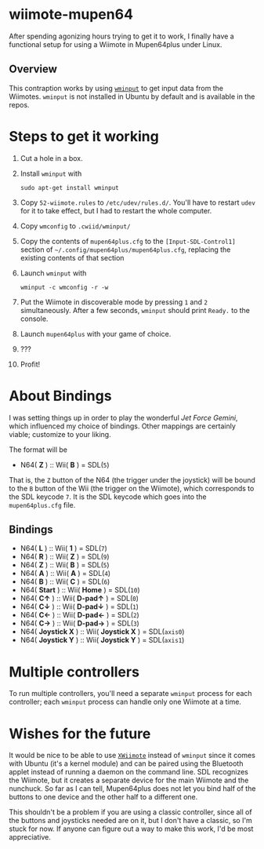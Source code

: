 wiimote-mupen64
===============

After spending agonizing hours trying to get it to work, I finally have a
functional setup for using a Wiimote in Mupen64plus under Linux.

Overview
--------

This contraption works by using
[`wminput`](http://abstrakraft.org/cwiid/wiki/wminput) to get input data from
the Wiimotes. `wminput` is not installed in Ubuntu by default and is available
in the repos.

Steps to get it working
=======================

1. Cut a hole in a box.

2. Install `wminput` with

       sudo apt-get install wminput

3. Copy `52-wiimote.rules` to `/etc/udev/rules.d/`. You'll have to restart
   `udev` for it to take effect, but I had to restart the whole computer.

4. Copy `wmconfig` to `.cwiid/wminput/`

5. Copy the contents of `mupen64plus.cfg` to the `[Input-SDL-Control1]` section
   of `~/.config/mupen64plus/mupen64plus.cfg`, replacing the existing contents
   of that section

6. Launch `wminput` with

       wminput -c wmconfig -r -w

7. Put the Wiimote in discoverable mode by pressing `1` and `2` simultaneously.
   After a few seconds, `wminput` should print `Ready.` to the console.

8. Launch `mupen64plus` with your game of choice.

9. ???

10. Profit!

About Bindings
==============

I was setting things up in order to play the wonderful _Jet Force Gemini_, which
influenced my choice of bindings. Other mappings are certainly viable; customize
to your liking.

The format will be

* N64( **Z** ) :: Wii( **B** ) = SDL(`5`)

That is, the `Z` button of the N64 (the trigger under the joystick) will be
bound to the `B` button of the Wii (the trigger on the Wiimote), which
corresponds to the SDL keycode `7`. It is the SDL keycode which goes into the
`mupen64plus.cfg` file.

Bindings
--------

* N64( **L** ) :: Wii( **1** ) = SDL(`7`)
* N64( **R** ) :: Wii( **Z** ) = SDL(`9`)
* N64( **Z** ) :: Wii( **B** ) = SDL(`5`)
* N64( **A** ) :: Wii( **A** ) = SDL(`4`)
* N64( **B** ) :: Wii( **C** ) = SDL(`6`)
* N64( **Start** ) :: Wii( **Home** ) = SDL(`10`)
* N64( **C↑** ) :: Wii( **D-pad↑** ) = SDL(`0`)
* N64( **C↓** ) :: Wii( **D-pad↓** ) = SDL(`1`)
* N64( **C←** ) :: Wii( **D-pad←** ) = SDL(`2`)
* N64( **C→** ) :: Wii( **D-pad→** ) = SDL(`3`)
* N64( **Joystick X** ) :: Wii( **Joystick X** ) = SDL(`axis0`)
* N64( **Joystick Y** ) :: Wii( **Joystick Y** ) = SDL(`axis1`)

Multiple controllers
====================

To run multiple controllers, you'll need a separate `wminput` process for each
controller; each `wminput` process can handle only one Wiimote at a time.

Wishes for the future
=====================

It would be nice to be able to use
[`XWiimote`](https://github.com/dvdhrm/xwiimote) instead of `wminput` since it
comes with Ubuntu (it's a kernel module) and can be paired using the Bluetooth
applet instead of running a daemon on the command line. SDL recognizes the
Wiimote, but it creates a separate device for the main Wiimote and the nunchuck.
So far as I can tell, Mupen64plus does not let you bind half of the buttons to
one device and the other half to a different one.

This shouldn't be a problem if you are using a classic controller, since all of
the buttons and joysticks needed are on it, but I don't have a classic, so I'm
stuck for now. If anyone can figure out a way to make this work, I'd be most
appreciative.
